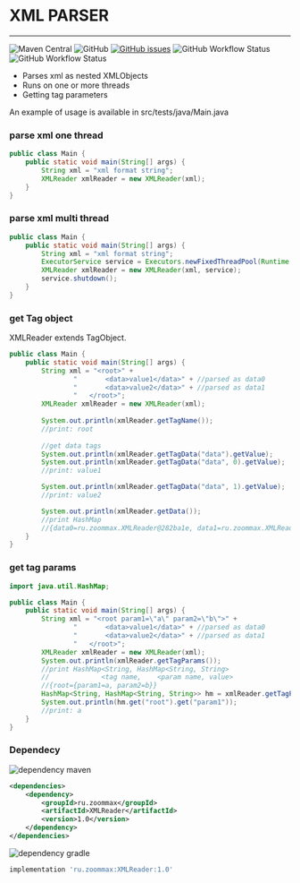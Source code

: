 # XML PARSER

---

![Maven Central](https://img.shields.io/maven-central/v/ru.zoommax/XMLParser?style=plastic)
![GitHub](https://img.shields.io/github/license/ZooMMaX/XMLParser?style=plastic)
[![GitHub issues](https://img.shields.io/github/issues/ZooMMaX/XMLParser?style=plastic)](https://github.com/ZooMMaX/XMLParser/issues)
![GitHub Workflow Status](https://img.shields.io/github/workflow/status/ZooMMaX/XMLParser/Build?style=plastic)
![GitHub Workflow Status](https://img.shields.io/github/workflow/status/ZooMMaX/XMLParser/Maven%20Central%20deploy?style=plastic)

- Parses xml as nested XMLObjects
- Runs on one or more threads
- Getting tag parameters

An example of usage is available in src/tests/java/Main.java

### parse xml one thread
```java
public class Main {
    public static void main(String[] args) {
        String xml = "xml format string";
        XMLReader xmlReader = new XMLReader(xml);
    }
}
```

### parse xml multi thread
```java
public class Main {
    public static void main(String[] args) {
        String xml = "xml format string";
        ExecutorService service = Executors.newFixedThreadPool(Runtime.getRuntime().availableProcessors());
        XMLReader xmlReader = new XMLReader(xml, service);
        service.shutdown();
    }
}
```

### get Tag object
XMLReader extends TagObject.
```java
public class Main {
    public static void main(String[] args) {
        String xml = "<root>" +
                "       <data>value1</data>" + //parsed as data0
                "       <data>value2</data>" + //parsed as data1
                "   </root>";
        XMLReader xmlReader = new XMLReader(xml);
        
        System.out.println(xmlReader.getTagName());
        //print: root
        
        //get data tags
        System.out.println(xmlReader.getTagData("data").getValue);
        System.out.println(xmlReader.getTagData("data", 0).getValue);
        //print: value1

        System.out.println(xmlReader.getTagData("data", 1).getValue);
        //print: value2

        System.out.println(xmlReader.getData());
        //print HashMap
        //{data0=ru.zoommax.XMLReader@282ba1e, data1=ru.zoommax.XMLReader@13b6d03}
    }
}
```

### get tag params

```java
import java.util.HashMap;

public class Main {
    public static void main(String[] args) {
        String xml = "<root param1=\"a\" param2=\"b\">" +
                "       <data>value1</data>" + //parsed as data0
                "       <data>value2</data>" + //parsed as data1
                "   </root>";
        XMLReader xmlReader = new XMLReader(xml);
        System.out.println(xmlReader.getTagParams());
        //print HashMap<String, HashMap<String, String>
        //             <tag name,    <param name, value>
        //{root={param1=a, param2=b}}
        HashMap<String, HashMap<String, String>> hm = xmlReader.getTagParams();
        System.out.println(hm.get("root").get("param1"));
        //print: a
    }
}
```

### Dependecy
![dependency maven](https://img.shields.io/badge/DEPENDENCY-Maven-C71A36?style=plastic&logo=apachemaven)
```xml
<dependencies>
    <dependency>
        <groupId>ru.zoommax</groupId>
        <artifactId>XMLReader</artifactId>
        <version>1.0</version>
    </dependency>
</dependencies>
```

![dependency gradle](https://img.shields.io/badge/DEPENDENCY-Gradle-02303A?style=plastic&logo=gradle)
```groovy
implementation 'ru.zoommax:XMLReader:1.0'
```